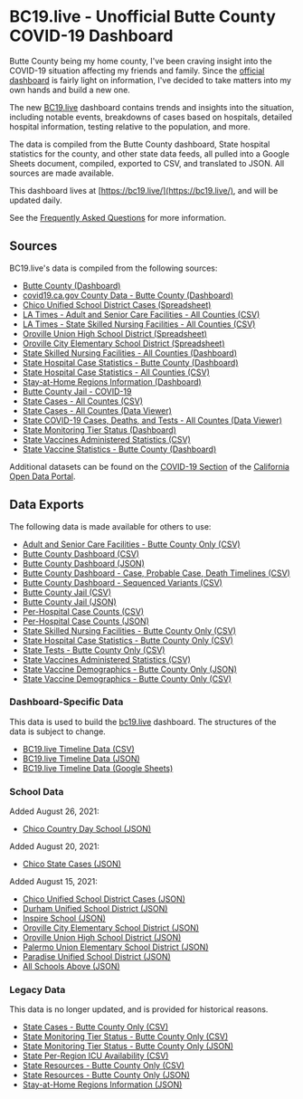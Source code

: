 BC19.live - Unofficial Butte County COVID-19 Dashboard
======================================================

Butte County being my home county, I've been craving insight into the COVID-19
situation affecting my friends and family. Since the [official
dashboard](https://infogram.com/1pe66wmyjnmvkrhm66x9362kp3al60r57ex) is fairly
light on information, I've decided to take matters into my own hands and build
a new one.

The new [BC19.live](https://bc19.live) dashboard contains trends and insights
into the situation, including notable events, breakdowns of cases based on
hospitals, detailed hospital information, testing relative to the population,
and more.

The data is compiled from the Butte County dashboard, State hospital statistics
for the county, and other state data feeds, all pulled into a Google Sheets
document, compiled, exported to CSV, and translated to JSON. All sources are
made available.

This dashboard lives at [https://bc19.live/](https://bc19.live/), and will be
updated daily.

See the [Frequently Asked Questions](https://www.notion.so/Frequently-Asked-Questions-98c9989c090c41a88f767830af845462)
for more information.


Sources
-------

BC19.live's data is compiled from the following sources:

* [Butte County (Dashboard)](https://infogram.com/1pe66wmyjnmvkrhm66x9362kp3al60r57ex)
* [covid19.ca.gov County Data - Butte County (Dashboard)](https://public.tableau.com/profile/ca.open.data#!/vizhome/COVID-19CountyProfile3/CountyLevelCombined?County=Butte)
* [Chico Unified School District Cases (Spreadsheet)](https://docs.google.com/spreadsheets/u/0/d/e/2PACX-1vSPLYKyOXjJQbvrnZtU9Op0uMoH84EKYP7pEp1ANCAw3yWg3LswQs5wfOSKFt5AukxPymzZ9QczlMDh/pubhtml?headers=true&gid=2096611352#)
* [LA Times - Adult and Senior Care Facilities - All Counties (CSV)](https://raw.githubusercontent.com/datadesk/california-coronavirus-data/master/cdph-adult-and-senior-care-facilities.csv)
* [LA Times - State Skilled Nursing Facilities - All Counties (CSV)](https://raw.githubusercontent.com/datadesk/california-coronavirus-data/master/cdph-skilled-nursing-facilities.csv)
* [Oroville Union High School District (Spreadsheet)](https://docs.google.com/spreadsheets/d/1uOghJGc0QCroA8e2xCaHIEYT-STgJtCgGpetVm6Tny0/edit#gid=0)
* [Oroville City Elementary School District (Spreadsheet)](https://www.ocesd.net/o/ocesd/page/covid-community-information)
* [State Skilled Nursing Facilities - All Counties (Dashboard)](https://www.cdph.ca.gov/Programs/CID/DCDC/Pages/COVID-19/SNFsCOVID_19.aspx)
* [State Hospital Case Statistics - Butte County (Dashboard)](https://public.tableau.com/views/COVID-19HospitalsDashboard/Hospitals?:embed=y&:showVizHome=no&COUNTY=Butte)
* [State Hospital Case Statistics - All Counties (CSV)](https://data.chhs.ca.gov/dataset/6882c390-b2d7-4b9a-aefa-2068cee63e47/resource/6cd8d424-dfaa-4bdd-9410-a3d656e1176e/download/covid19data.csv)
* [Stay-at-Home Regions Information (Dashboard)](https://public.tableau.com/profile/ca.open.data#!/vizhome/COVID-19Planforreducingcovid-19wregionsmap/regionalmap)
* [Butte County Jail - COVID-19](https://www.buttecounty.net/sheriffcoroner/Covid-19)
* [State Cases - All Countes (CSV)](https://data.ca.gov/dataset/590188d5-8545-4c93-a9a0-e230f0db7290/resource/926fd08f-cc91-4828-af38-bd45de97f8c3/download/statewide_cases.csv)
* [State Cases - All Countes (Data Viewer)](https://data.ca.gov/dataset/covid-19-cases/resource/926fd08f-cc91-4828-af38-bd45de97f8c3)
* [State COVID-19 Cases, Deaths, and Tests - All Countes (Data Viewer)](https://data.ca.gov/dataset/covid-19-time-series-metrics-by-county-and-state1/resource/6a1aaf21-2a2c-466b-8738-222aaceaa168)
* [State Monitoring Tier Status (Dashboard)](https://covid19.ca.gov/safer-economy/#reopening-data)
* [State Vaccines Administered Statistics (CSV)](https://data.chhs.ca.gov/dataset/e283ee5a-cf18-4f20-a92c-ee94a2866ccd/resource/130d7ba2-b6eb-438d-a412-741bde207e1c/download/covid19vaccinesbycounty.csv)
* [State Vaccine Statistics - Butte County (Dashboard)](https://covid19.ca.gov/vaccines/)

Additional datasets can be found on the [COVID-19
Section](https://data.ca.gov/group/covid-19) of the [California Open Data
Portal](https://data.ca.gov).


Data Exports
------------

The following data is made available for others to use:

* [Adult and Senior Care Facilities - Butte County Only (CSV)](https://bc19.live/data/csv/adult-and-senior-care.csv)
* [Butte County Dashboard (CSV)](https://bc19.live/data/csv/butte-dashboard-v4.csv)
* [Butte County Dashboard (JSON)](https://bc19.live/data/json/butte-dashboard.json)
* [Butte County Dashboard - Case, Probable Case, Death Timelines (CSV)](https://bc19.live/data/csv/butte-dashboard-history.csv)
* [Butte County Dashboard - Sequenced Variants (CSV)](https://bc19.live/data/csv/butte-dashboard-sequenced-variants.csv)
* [Butte County Jail (CSV)](https://bc19.live/data/csv/butte-county-jail.csv)
* [Butte County Jail (JSON)](https://bc19.live/data/csv/butte-county-jail.json)
* [Per-Hospital Case Counts (CSV)](https://bc19.live/data/csv/hospital-cases.csv)
* [Per-Hospital Case Counts (JSON)](https://bc19.live/data/json/hospital-cases.json)
* [State Skilled Nursing Facilities - Butte County Only (CSV)](https://bc19.live/data/csv/skilled-nursing-facilities-v3.csv)
* [State Hospital Case Statistics - Butte County Only (CSV)](https://bc19.live/data/csv/state-hospitals-v3.csv)
* [State Tests - Butte County Only (CSV)](https://bc19.live/data/csv/state-tests.csv)
* [State Vaccines Administered Statistics (CSV)](https://bc19.live/data/csv/chhs-vaccinations-administered.csv)
* [State Vaccine Demographics - Butte County Only (JSON)](https://bc19.live/data/json/vaccination-demographics.json)
* [State Vaccine Demographics - Butte County Only (CSV)](https://bc19.live/data/json/vaccination-demographics-v2.csv)


### Dashboard-Specific Data

This data is used to build the [bc19.live](https://bc19.live) dashboard.
The structures of the data is subject to change.

* [BC19.live Timeline Data (CSV)](https://bc19.live/data/csv/timeline.csv)
* [BC19.live Timeline Data (JSON)](https://bc19.live/data/json/timeline.json)
* [BC19.live Timeline Data (Google Sheets)](https://docs.google.com/spreadsheets/d/1cDD-vcOT6mZIgv4S3yflAyqUx9w-BbQ_vv9_bkk00lg/edit?usp=sharing)


### School Data

Added August 26, 2021:

* [Chico Country Day School (JSON)](https://bc19.live/data/json/schools-ccds.json)

Added August 20, 2021:

* [Chico State Cases (JSON)](https://bc19.live/data/json/schools-csuchico.json)


Added August 15, 2021:

* [Chico Unified School District Cases (JSON)](https://bc19.live/data/json/schools-cusd.json)
* [Durham Unified School District (JSON)](https://bc19.live/data/json/schools-dusd.json)
* [Inspire School (JSON)](https://bc19.live/data/json/schools-inspire.json)
* [Oroville City Elementary School District (JSON)](https://bc19.live/data/json/schools-ocesd.json)
* [Oroville Union High School District (JSON)](https://bc19.live/data/json/schools-ouhsd.json)
* [Palermo Union Elementary School District (JSON)](https://bc19.live/data/json/schools-puesd.json)
* [Paradise Unified School District (JSON)](https://bc19.live/data/json/schools-pusd.json)
* [All Schools Above (JSON)](https://bc19.live/data/json/schools.json)


### Legacy Data

This data is no longer updated, and is provided for historical reasons.

* [State Cases - Butte County Only (CSV)](https://bc19.live/data/csv/state-cases.csv)
* [State Monitoring Tier Status - Butte County Only (CSV)](https://bc19.live/data/csv/state-tiers-v2.csv)
* [State Monitoring Tier Status - Butte County Only (JSON)](https://bc19.live/data/json/state-tiers.json)
* [State Per-Region ICU Availability (CSV)](https://bc19.live/data/csv/state-region-icu-pct.csv)
* [State Resources - Butte County Only (CSV)](https://bc19.live/data/csv/state-resources.csv)
* [State Resources - Butte County Only (JSON)](https://bc19.live/data/json/state-resources.json)
* [Stay-at-Home Regions Information (JSON)](https://bc19.live/data/json/stay-at-home.json)
